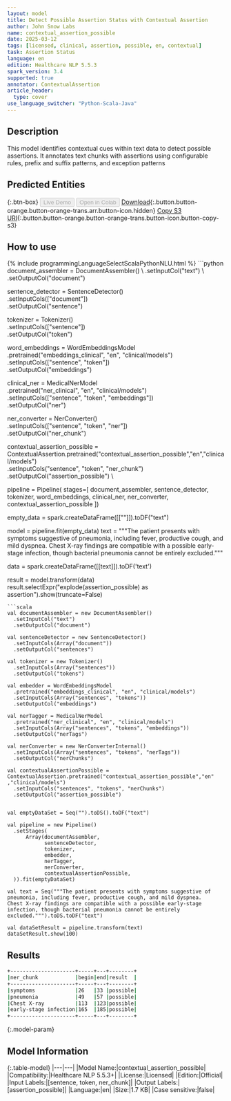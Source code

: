 ```yaml
---
layout: model
title: Detect Possible Assertion Status with Contextual Assertion
author: John Snow Labs
name: contextual_assertion_possible
date: 2025-03-12
tags: [licensed, clinical, assertion, possible, en, contextual]
task: Assertion Status
language: en
edition: Healthcare NLP 5.5.3
spark_version: 3.4
supported: true
annotator: ContextualAssertion
article_header:
  type: cover
use_language_switcher: "Python-Scala-Java"
---
```


## Description

This model identifies contextual cues within text data to detect possible assertions. It annotates text chunks with assertions using configurable rules, prefix and suffix patterns, and exception patterns

## Predicted Entities



{:.btn-box}
<button class="button button-orange" disabled>Live Demo</button>
<button class="button button-orange" disabled>Open in Colab</button>
[Download](https://s3.amazonaws.com/auxdata.johnsnowlabs.com/clinical/models/contextual_assertion_possible_en_5.5.3_3.4_1741777738312.zip){:.button.button-orange.button-orange-trans.arr.button-icon.hidden}
[Copy S3 URI](s3://auxdata.johnsnowlabs.com/clinical/models/contextual_assertion_possible_en_5.5.3_3.4_1741777738312.zip){:.button.button-orange.button-orange-trans.button-icon.button-copy-s3}

## How to use



<div class="tabs-box" markdown="1">
{% include programmingLanguageSelectScalaPythonNLU.html %}
```python
document_assembler = DocumentAssembler() \
    .setInputCol("text") \
    .setOutputCol("document")

sentence_detector = SentenceDetector() \
    .setInputCols(["document"]) \
    .setOutputCol("sentence")

tokenizer = Tokenizer() \
    .setInputCols(["sentence"]) \
    .setOutputCol("token")

word_embeddings = WordEmbeddingsModel \
    .pretrained("embeddings_clinical", "en", "clinical/models") \
    .setInputCols(["sentence", "token"]) \
    .setOutputCol("embeddings")

clinical_ner = MedicalNerModel \
    .pretrained("ner_clinical", "en", "clinical/models") \
    .setInputCols(["sentence", "token", "embeddings"]) \
    .setOutputCol("ner")

ner_converter = NerConverter() \
    .setInputCols(["sentence", "token", "ner"]) \
    .setOutputCol("ner_chunk")

contextual_assertion_possible = ContextualAssertion.pretrained("contextual_assertion_possible","en","clinical/models")\
    .setInputCols("sentence", "token", "ner_chunk") \
    .setOutputCol("assertion_possible") \


pipeline = Pipeline(
    stages=[
      document_assembler,
      sentence_detector,
      tokenizer,
      word_embeddings,
      clinical_ner,
      ner_converter,
      contextual_assertion_possible
])

empty_data = spark.createDataFrame([[""]]).toDF("text")

model = pipeline.fit(empty_data)
text = """The patient presents with symptoms suggestive of pneumonia, including fever, productive cough, and mild dyspnea.
Chest X-ray findings are compatible with a possible early-stage infection, though bacterial pneumonia cannot be entirely excluded."""

data = spark.createDataFrame([[text]]).toDF('text')

result = model.transform(data)
result.selectExpr("explode(assertion_possible) as assertion").show(truncate=False)
```
```scala
val documentAssembler = new DocumentAssembler()
  .setInputCol("text")
  .setOutputCol("document")

val sentenceDetector = new SentenceDetector()
  .setInputCols(Array("document"))
  .setOutputCol("sentences")

val tokenizer = new Tokenizer()
  .setInputCols(Array("sentences"))
  .setOutputCol("tokens")

val embedder = WordEmbeddingsModel
  .pretrained("embeddings_clinical", "en", "clinical/models")
  .setInputCols(Array("sentences", "tokens"))
  .setOutputCol("embeddings")

val nerTagger = MedicalNerModel
  .pretrained("ner_clinical", "en", "clinical/models")
  .setInputCols(Array("sentences", "tokens", "embeddings"))
  .setOutputCol("nerTags")

val nerConverter = new NerConverterInternal()
  .setInputCols(Array("sentences", "tokens", "nerTags"))
  .setOutputCol("nerChunks")

val contextualAssertionPossible = ContextualAssertion.pretrained("contextual_assertion_possible","en" ,"clinical/models")
  .setInputCols("sentences", "tokens", "nerChunks")
  .setOutputCol("assertion_possible")


val emptyDataSet = Seq("").toDS().toDF("text")

val pipeline = new Pipeline()
  .setStages(
      Array(documentAssembler,
            sentenceDetector,
            tokenizer,
            embedder,
            nerTagger,
            nerConverter,
            contextualAssertionPossible,
  )).fit(emptyDataSet)

val text = Seq("""The patient presents with symptoms suggestive of pneumonia, including fever, productive cough, and mild dyspnea.
Chest X-ray findings are compatible with a possible early-stage infection, though bacterial pneumonia cannot be entirely excluded.""").toDS.toDF("text")

val dataSetResult = pipeline.transform(text)
dataSetResult.show(100)
```
</div>

## Results

```bash
+---------------------+-----+---+--------+
|ner_chunk            |begin|end|result  |
+---------------------+-----+---+--------+
|symptoms             |26   |33 |possible|
|pneumonia            |49   |57 |possible|
|Chest X-ray          |113  |123|possible|
|early-stage infection|165  |185|possible|
+---------------------+-----+---+--------+
```

{:.model-param}
## Model Information

{:.table-model}
|---|---|
|Model Name:|contextual_assertion_possible|
|Compatibility:|Healthcare NLP 5.5.3+|
|License:|Licensed|
|Edition:|Official|
|Input Labels:|[sentence, token, ner_chunk]|
|Output Labels:|[assertion_possible]|
|Language:|en|
|Size:|1.7 KB|
|Case sensitive:|false|